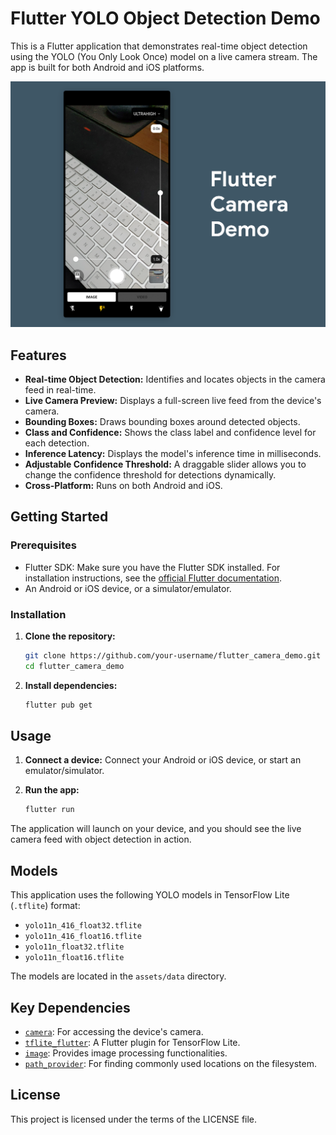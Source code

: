 # Flutter YOLO Object Detection Demo

This is a Flutter application that demonstrates real-time object detection using the YOLO (You Only Look Once) model on a live camera stream. The app is built for both Android and iOS platforms.

![Flutter Camera Demo Screenshot](screenshots/flutter_camera_demo.png)

## Features

*   **Real-time Object Detection:** Identifies and locates objects in the camera feed in real-time.
*   **Live Camera Preview:** Displays a full-screen live feed from the device's camera.
*   **Bounding Boxes:** Draws bounding boxes around detected objects.
*   **Class and Confidence:** Shows the class label and confidence level for each detection.
*   **Inference Latency:** Displays the model's inference time in milliseconds.
*   **Adjustable Confidence Threshold:** A draggable slider allows you to change the confidence threshold for detections dynamically.
*   **Cross-Platform:** Runs on both Android and iOS.

## Getting Started

### Prerequisites

*   Flutter SDK: Make sure you have the Flutter SDK installed. For installation instructions, see the [official Flutter documentation](https://flutter.dev/docs/get-started/install).
*   An Android or iOS device, or a simulator/emulator.

### Installation

1.  **Clone the repository:**
    ```bash
    git clone https://github.com/your-username/flutter_camera_demo.git
    cd flutter_camera_demo
    ```

2.  **Install dependencies:**
    ```bash
    flutter pub get
    ```

## Usage

1.  **Connect a device:** Connect your Android or iOS device, or start an emulator/simulator.

2.  **Run the app:**
    ```bash
    flutter run
    ```

The application will launch on your device, and you should see the live camera feed with object detection in action.

## Models

This application uses the following YOLO models in TensorFlow Lite (`.tflite`) format:

*   `yolo11n_416_float32.tflite`
*   `yolo11n_416_float16.tflite`
*   `yolo11n_float32.tflite`
*   `yolo11n_float16.tflite`

The models are located in the `assets/data` directory.

## Key Dependencies

*   [`camera`](https://pub.dev/packages/camera): For accessing the device's camera.
*   [`tflite_flutter`](https://pub.dev/packages/tflite_flutter): A Flutter plugin for TensorFlow Lite.
*   [`image`](https://pub.dev/packages/image): Provides image processing functionalities.
*   [`path_provider`](https://pub.dev/packages/path_provider): For finding commonly used locations on the filesystem.

## License

This project is licensed under the terms of the LICENSE file.
